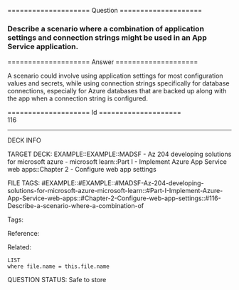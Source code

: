 ==================== Question ====================  

### Describe a scenario where a combination of application settings and connection strings might be used in an App Service application.  

==================== Answer ====================  

A scenario could involve using application settings for most configuration values and secrets, while using connection strings specifically for database connections, especially for Azure databases that are backed up along with the app when a connection string is configured.

==================== Id ====================  
116

---

DECK INFO

TARGET DECK: EXAMPLE::EXAMPLE::MADSF - Az 204 developing solutions for microsoft azure - microsoft learn::Part I - Implement Azure App Service web apps::Chapter 2 - Configure web app settings

FILE TAGS: #EXAMPLE::#EXAMPLE::#MADSF-Az-204-developing-solutions-for-microsoft-azure-microsoft-learn::#Part-I-Implement-Azure-App-Service-web-apps::#Chapter-2-Configure-web-app-settings::#116-Describe-a-scenario-where-a-combination-of

Tags:

Reference:

Related:

```dataview
LIST
where file.name = this.file.name
```
QUESTION STATUS: Safe to store
